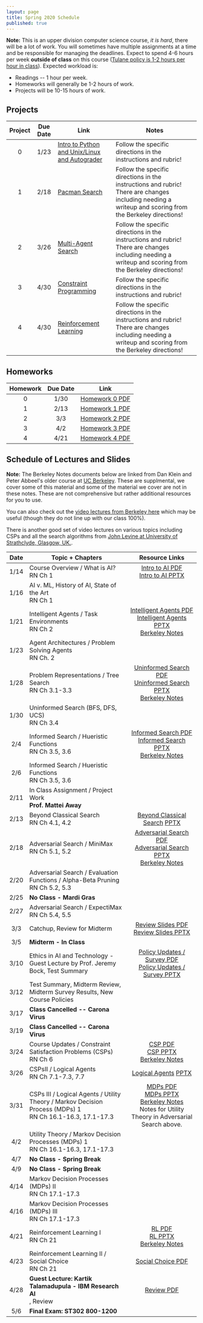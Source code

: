 ```yaml
---
layout: page
title: Spring 2020 Schedule
published: true
---
```


**Note:** This is an upper division computer science course, *it is hard*, there will be a lot of work.  You will sometimes have multiple assignments at a time and be responsible for managing the deadlines.  Expect to spend 4-6 hours per week **outside of class** on this course ([Tulane policy is 1-2 hours per hour in class](https://catalog.tulane.edu/)).  Expected workload is:
  * Readings -- 1 hour per week.
  * Homeworks will generally be 1-2 hours of work.
  * Projects will be 10-15 hours of work.

## Projects

| Project | Due Date | Link | Notes |
|:-------:|:--------:|----|-----|
| 0 | 1/23 | [Intro to Python and Unix/Linux and Autograder](./_pages/project0.md) | Follow the specific directions in the instructions and rubric! |
| 1 | 2/18 | [Pacman Search](./_pages/project1.md) | Follow the specific directions in the instructions and rubric!  There are changes including needing a writeup and scoring from the Berkeley directions! |
| 2 | 3/26 | [Multi-Agent Search](./_pages/project2.md) | Follow the specific directions in the instructions and rubric!  There are changes including needing a writeup and scoring from the Berkeley directions! |
| 3 | 4/30 | [Constraint Programming](./_pages/project3.md) | Follow the specific directions in the instructions and rubric! |
| 4 | 4/30 | [Reinforcement Learning](./_pages/project4.md) | Follow the specific directions in the instructions and rubric!  There are changes including needing a writeup and scoring from the Berkeley directions! |

## Homeworks

| Homework | Due Date | Link |
|:-------:|:--------:|:----:|
| 0 | 1/30 | [Homework 0 PDF](https://drive.google.com/open?id=13UQLGkp9Q2dBVC4YaZDDnkJN1XzErL8I)
| 1 | 2/13 | [Homework 1 PDF](https://drive.google.com/open?id=1w_T4zC9brhJFohZxFx_vLbuG5RBo3s4h)   
| 2 | 3/3  | [Homework 2 PDF](https://drive.google.com/open?id=18KWPbJ-y0bmqM7sPPjEMnGqECYA9kBog)  
| 3 | 4/2  | [Homework 3 PDF](https://drive.google.com/open?id=1XbfWES4WbA8WEgtPs3WIRG2lhI4Y993S)
| 4 | 4/21 | [Homework 4 PDF](https://drive.google.com/open?id=1O8d2Y5LD7Zraq9QQJwN3iUfcJh81G_Rb)

## Schedule of Lectures and Slides

**Note:** The Berkeley Notes documents below are linked from Dan Klein and Peter Abbeel's older course at [UC Berkeley](https://inst.eecs.berkeley.edu/~cs188/fa18/index.html).  These are supplmental, we cover some of this material and some of the material we cover are not in these notes.  These are not comprehensive but rather additional resources for you to use.

You can also check out the [video lectures from Berkeley here](https://inst.eecs.berkeley.edu/~cs188/fa18/index.html) which may be useful (though they do not line up with our class 100%).

There is another good set of video lectures on various topics including CSPs and all the search algorithms from [John Levine at University of Strathclyde, Glasgow, UK.](https://www.youtube.com/channel/UCUbp3Qabq6iYQrN2QC-ZUXw/videos).

| Date | Topic + Chapters | Resource Links |
|:----:|----------------|:--------------:|
| 1/14 | Course Overview / What is AI? <br /> RN Ch 1 | [Intro to AI PDF](https://drive.google.com/open?id=1IptL6SVS4ufSkS4uHkWfS8apCRyBAMkt) <br /> [Intro to AI PPTX](https://drive.google.com/open?id=12vTWKCwp76KEwcb5u5SXHJz5MjX1s9-0)|
| 1/16 | AI v. ML, History of AI, State of the Art <br /> RN Ch 1 | |
| 1/21 | Intelligent Agents / Task Environments <br /> RN Ch 2 | [Intelligent Agents PDF](https://drive.google.com/open?id=1yTglDG6NT-igBi9gVe50KCIObzRn-vZq) <br /> [Intelligent Agents PPTX](https://drive.google.com/open?id=1topdCpGdWF9av7jWcmMsyk1O0ladEPAb) <br /> [Berkeley Notes](https://drive.google.com/open?id=1sNLpHyleOlt52n5IGyhlt1WA0II8aN6I)|
| 1/23 | Agent Architectures / Problem Solving Agents <br /> RN Ch. 2 | |
| 1/28 | Problem Representations / Tree Search <br /> RN Ch 3.1-3.3 | [Uninformed Search PDF](https://drive.google.com/open?id=1qMkmex2WEvazcDwOIaYlpFF1AVk8f30C) <br /> [Uninformed Search PPTX](https://drive.google.com/open?id=1sEOSxu2qOAA8imlkq1iErZ5ZXU6e0QkY) <br /> [Berkeley Notes](https://drive.google.com/open?id=1sNLpHyleOlt52n5IGyhlt1WA0II8aN6I) |
| 1/30 | Uninformed Search (BFS, DFS, UCS) <br /> RN Ch 3.4 | |
|  2/4 | Informed Search / Hueristic Functions <br /> RN Ch 3.5, 3.6 | [Informed Search PDF](https://drive.google.com/file/d/12AgjqlVRvptVYBj0axZEzqyTflCoZ-Qk/view?usp=sharing) <br /> [Informed Search PPTX](https://drive.google.com/open?id=14ON9rEaZ7Zc9EHgCS_7r5Wj5ifvAXfpV) <br /> [Berkeley Notes](https://drive.google.com/open?id=1sNLpHyleOlt52n5IGyhlt1WA0II8aN6I)|
|  2/6 | Informed Search / Hueristic Functions <br /> RN Ch 3.5, 3.6 | |
| 2/11 | In Class Assignment / Project Work <br /> **Prof. Mattei Away** | |
| 2/13 | Beyond Classical Search <br /> RN Ch 4.1, 4.2  | [Beyond Classical Search](https://drive.google.com/open?id=1HKr-5rE85IPDwAS2ioN_C35MAH2hkq3X) [PPTX](https://drive.google.com/open?id=1VM9crmBsGEZ1L1ZbWIkbO1XYjlFwHJu4)|
| 2/18 | Adversarial Search / MiniMax <br /> RN Ch 5.1, 5.2 | [Adversarial Search PDF](https://drive.google.com/open?id=1bI9Z8kygRSpJK7RJm2Yh379sAmC0RF3p) <br /> [Adversarial Search PPTX](https://drive.google.com/open?id=1bRVtoRw2vWWsZerstgqTwBcBzHiIlSc8) <br /> [Berkeley Notes](https://drive.google.com/open?id=18AtcAjsWHHDHQVpa4YpA2BndA1_gBRHi) |
| 2/20 | Adversarial Search / Evaluation Functions / Alpha-Beta Pruning <br /> RN Ch 5.2, 5.3 | |
| 2/25 | **No Class - Mardi Gras** | |
| 2/27 | Adversarial Search / ExpectiMax <br /> RN Ch 5.4, 5.5 | |
|  3/3 | Catchup, Review for Midterm | [Review Slides PDF](https://drive.google.com/open?id=1DUm0zRog4fsE_Xt0-cPlosK3cwBlg7sb) <br /> [Review Slides PPTX](https://drive.google.com/open?id=1m2UymvF2d5-evYobxg1E1F_akrHD9oHA) |
|  3/5 | **Midterm - In Class** ||
| 3/10 | Ethics in AI and Technology - Guest Lecture by Prof. Jeremy Bock, Test Summary | [Policy Updates / Survey PDF](https://drive.google.com/open?id=15UttPL1Hc-N5_2eoQRodIl8TCIA28AWJ) <br /> [Policy Updates / Survey PPTX](https://drive.google.com/open?id=1yIDLwotiyKCMZJa9PddR2sE6CN3xIpXT) |
| 3/12 | Test Summary, Midterm Review, Midterm Survey Results, New Course Policies | |
| 3/17 | **Class Cancelled -- Carona Virus** | |
| 3/19 | **Class Cancelled -- Carona Virus** | |
| 3/24 | Course Updates / Constraint Satisfaction Problems (CSPs) <br /> RN Ch 6 | [CSP PDF](https://drive.google.com/open?id=1EAQcd0cqWVXxF1Ac_zNovTei5audRCxg) <br /> [CSP PPTX](https://drive.google.com/open?id=1PAEuNArC41RDJnmYCNvG_elSUgUZJ-np) <br /> [Berkeley Notes](https://drive.google.com/open?id=1pK6zC2SjJT1eObA4qxxtshzo0wqojY3y)  |
| 3/26 | CSPsII / Logical Agents <br /> RN Ch 7.1-7.3, 7.7 | [Logical Agents](https://drive.google.com/open?id=1zBSGDInJ5PMZ5rbLME2ns5tob6GKxkJH) [PPTX](https://drive.google.com/open?id=18eLzYPp6VXuFd2TXbrigm66vdvmOCBV-) |
| 3/31 | CSPs III / Logical Agents / Utility Theory / Markov Decision Process (MDPs) 1 <br /> RN Ch 16.1-16.3, 17.1-17.3 | [MDPs PDF](https://drive.google.com/open?id=1fPb1fZhRjjxxiKEPpVPVc5J2RgvkPGAz) <br /> [MDPs PPTX](https://drive.google.com/open?id=1IsBnA83U7N_nhQFDc66egXxfG20WEcPU) <br /> [Berkeley Notes](https://drive.google.com/open?id=1n1zhpliKROMUPRthYF5Q1Bvut2EQkpij) <br /> Notes for Utility Theory in Adversarial Search above. |
|  4/2 | Utility Theory / Markov Decision Processes (MDPs) 1 <br /> RN Ch 16.1-16.3, 17.1-17.3 | |
|  4/7 | **No Class - Spring Break** | |
|  4/9 | **No Class - Spring Break** | |
| 4/14 | Markov Decision Processes (MDPs) II <br /> RN Ch 17.1-17.3 | |
| 4/16 | Markov Decision Processes (MDPs) III <br /> RN Ch 17.1-17.3 | |
| 4/21 | Reinforcement Learning I <br /> RN Ch 21 | [RL PDF](https://drive.google.com/open?id=18fRjubTyh0gNticKCGE6wCUzWQXQNow5) <br /> [RL PPTX](https://drive.google.com/open?id=16wTGnDvBIWss-Wo-HYSHd2_ArZNfprcF) <br /> [Berkeley Notes](https://drive.google.com/open?id=19IbPoO1qkzNqx4QS8RlLGyd1pNQjzqKl) | |
| 4/23 | Reinforcement Learning II / Social Choice <br /> RN Ch 21 | [Social Choice PDF](https://drive.google.com/open?id=1qf6_S9kVmbyNpM3py_gSsSlEIOM29hJ_) |
| 4/28 | **Guest Lecture: Kartik Talamadupula - IBM Research AI** <br />, Review | [Review PDF](https://drive.google.com/open?id=1jGrljpEN2IHmAgqxnkZc-msEbDWU9xlu) |
|  5/6 | **Final Exam: ST302 800-1200** | |

